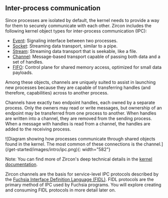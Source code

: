 ## Inter-process communication

Since processes are isolated by default, the kernel needs to provide a way for
them to securely communicate with each other. Zircon includes the following
kernel object types for inter-process communication (IPC):

* [Event](/reference/kernel_objects/event.md):
  Signaling interface between two processes.
* [Socket](/reference/kernel_objects/socket.md):
  Streaming data transport, similar to a pipe.
* [Stream](/reference/kernel_objects/stream.md):
  Streaming data transport that is seekable, like a file.
* [Channel](/reference/kernel_objects/channel.md):
  Message-based transport capable of passing both data and a set of handles.
* [FIFO](/reference/kernel_objects/fifo.md):
  Control plane for shared memory access, optimized for small data payloads.

Among these objects, channels are uniquely suited to assist in launching new
processes because they are capable of transferring handles (and therefore,
capabilities) across to another process.

Channels have exactly two endpoint handles, each owned by a separate process.
Only the owners may read or write messages, but ownership of an endpoint may
be transferred from one process to another. When handles are written into a
channel, they are removed from the sending process. When a message with handles
is read from a channel, the handles are added to the receiving process.

![Diagram showing how processes communicate through shared objects found in the
kernel. The most common of these connections is the channel.]
(/get-started/images/intro/ipc.png){: width="582"}

Note: You can find more of Zircon's deep technical details in the
[kernel documentation](/concepts/kernel/README.md).

Zircon channels are the basis for service-level IPC protocols described by
the [Fuchsia Interface Definition Language (FIDL)][glossary.FIDL]. FIDL
protocols are the primary method of IPC used by Fuchsia programs. You will
explore creating and consuming FIDL protocols in more detail later on.


[glossary.FIDL]: /glossary/README.md#FIDL

